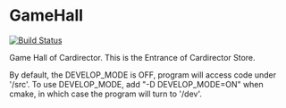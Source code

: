 # GameHall

[![Build Status](https://travis-ci.org/Mogara/GameHall.svg?branch=dev)](https://travis-ci.org/Mogara/GameHall)

Game Hall of Cardirector. This is the Entrance of Cardirector Store.

By default, the DEVELOP_MODE is OFF, program will access code under '/src'.
To use DEVELOP_MODE, add "-D DEVELOP_MODE=ON" when cmake, in which case the program will turn to '/dev'.

